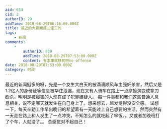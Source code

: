 ```yaml
---
aid: 654
cid: 2
authorID: 29
addTime: 2018-08-29T06:16:00.000Z
title: 最近的大新闻接二连三的
tags:
    - 新闻
comments:
    -
        authorID: 839
        addTime: 2018-08-29T07:53:00.000Z
        content: 有本事就移民吧no offense
date: 2018-08-29T07:53:00.000Z
category: 时政
---
```


最近的新闻挺多的呀，先是一个女生大白天的被滴滴顺风车主强奸杀害，然后又是1.2亿人的身份证等信息被华住泄漏，现在又有人骑车在路上一点摩擦演变成拿刀砍杀，明明是被侵害的人现在成了犯罪嫌疑人。 每一件事都和我们这些普通人息息相关，说不定哪天就发生在自己身上了。想来想去，越发觉得没安全感。 试想一下，每天辛勤工作早出晚归的希望着有一天能过上自己想要的生活，然而突然有一天走在路上和人发生了一点冲突，不知怎么的就吃起了牢饭。。又或者加晚班打了个车，人就没了。。 总感觉对不起自己！
